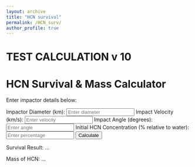 ```yaml
---
layout: archive
title: "HCN survival"
permalink: /HCN_surv/
author_profile: true
---
```


# TEST CALCULATION v 10

# HCN Survival & Mass Calculator

Enter impactor details below:

<form id="calc-form">
    <label>Impactor Diameter (km):</label>
    <input type="number" id="diameter" placeholder="Enter diameter">
    <label>Impact Velocity (km/s):</label>
    <input type="number" id="velocity" placeholder="Enter velocity">
    <label>Impact Angle (degrees):</label>
    <input type="number" id="angle" placeholder="Enter angle">
    <label>Initial HCN Concentration (% relative to water):</label>
    <input type="number" id="initialHCN" placeholder="Enter percentage">
    <button type="button" id="calc-button">Calculate</button>
</form>

<p>Survival Result: <span id="result">...</span></p>
<p>Mass of HCN: <span id="massResult">...</span></p>

<script src="https://catrionamcdonald.github.io/_pages/surv_calc.js"></script>
